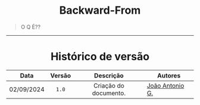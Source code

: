 <center>

# Backward-From

</center>

> O Q É??

---

<center>

# Histórico de versão

</center>

<div style="margin: 0 auto; width: fit-content;">

|    Data    | Versão |       Descrição       | Autores                                          |
|:----------:|:------:|:---------------------:|--------------------------------------------------|
| 02/09/2024 | `1.0`  | Criação do documento. | [João Antonio G.](https://github.com/joaoseisei) |

</div>